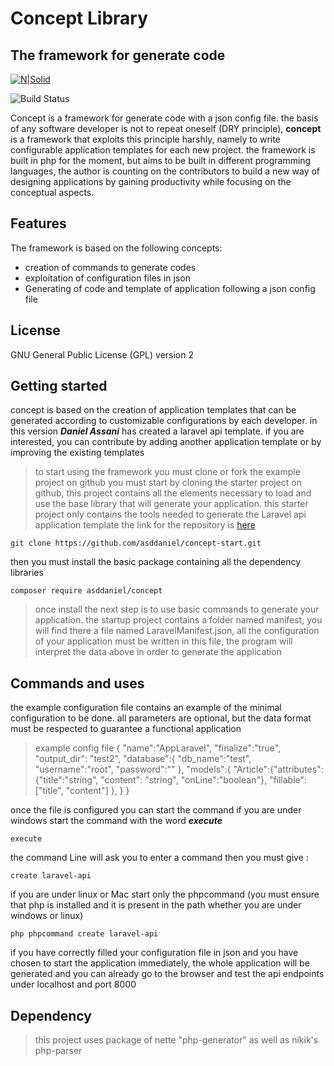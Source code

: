 # Concept Library
## The framework for generate code 

[![N|Solid](https://img.shields.io/badge/concept-beta--version-blue?style=for-the-badge)](https://nodesource.com/products/nsolid)

![Build Status](https://img.shields.io/badge/asd-daniel-brightgreen?style=flat-square)

Concept is a framework for generate code with a json config file.
the basis of any software developer is not to repeat oneself (DRY principle), **concept** is a framework that exploits this principle harshly, namely to write configurable application templates for each new project.
the framework is built in php for the moment, but aims to be built in different programming languages, the author is counting on the contributors to build a new way of designing applications by gaining productivity while focusing on the conceptual aspects.
## Features
The framework is based on the following concepts:
- creation of commands to generate codes
- exploitation of configuration files in json
- Generating of code and template of application following a json config file

## License 
GNU General Public License (GPL) version 2

## Getting started

concept is based on the creation of application templates that can be generated according to customizable configurations by each developer. in this version ***Daniel Assani*** has created a laravel api template. if you are interested, you can contribute by adding another application template or by improving the existing templates

> to start using the framework you must clone or fork the example project on github 
you must start by cloning the starter project on github, this project contains all the elements necessary to load and use the base library that will generate your application.  this starter project only contains the tools needed to generate the Laravel api application template
the link for the repository is [here](https://github.com/asddaniel/concept-start.git)

    git clone https://github.com/asddaniel/concept-start.git
then you must install the basic package containing all the dependency libraries


    composer require asddaniel/concept

> once install the next  step is to use basic commands to generate your application. the startup project contains a folder named manifest, you will find there a file named LaravelManifest.json, all the configuration of your application must be written in this file, the program will interpret the data above in order to generate the application
## Commands and uses
the example configuration file contains an example of the minimal configuration to be done. all parameters are optional, but the data format must be respected to guarantee a functional application
> example config file 
> { "name":"AppLaravel", "finalize":"true", "output_dir":  "test2", 
> "database":{ "db_name":"test", "username":"root", "password":"" },
> "models":{
> "Article":{"attributes":
> {"title":"string",  "content":  "string",  "onLine":"boolean"}, 
> "fillable":["title",  "content"]	},       }           }

once the file is configured you can start the command
if you are under windows start the command with the word ***execute***

    execute

the command Line will ask you to enter a command then you must give : 

    create laravel-api

if you are under linux or Mac start only the phpcommand (you must ensure that php is installed and it is present in the path whether you are under windows or linux)

    php phpcommand create laravel-api

if you have correctly filled your configuration file in json and you have chosen to start the application immediately, the whole application will be generated and you can already go to the browser and test the api endpoints under localhost and port 8000
## Dependency 

> this project uses  package of nette "php-generator" as well as nikik's php-parser